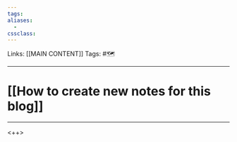 ```yaml
---
tags:
aliases: 
  - 
cssclass:
---
```


Links: [[MAIN CONTENT]]
Tags: #🗺️

---

# [[How to create new notes for this blog]]

---

<++>